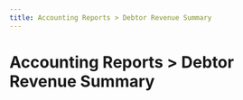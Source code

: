 ```yaml
---
title: Accounting Reports > Debtor Revenue Summary
---
```


# Accounting Reports > Debtor Revenue Summary
